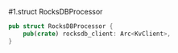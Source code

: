 #1.struct RocksDBProcessor

```rust
pub struct RocksDBProcessor {
    pub(crate) rocksdb_client: Arc<KvClient>,
}
```